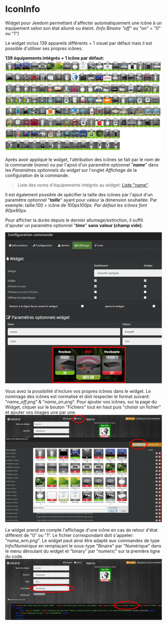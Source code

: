 # IconInfo
Widget pour Jeedom permettant d'affecter automatiquement une icône à un équipement selon son état allumé ou éteint. 
<i>(Info Binaire "off" ou "on" = "0" ou "1")</i>

Le widget inclus 139 appareils différents + 1 visuel par défaut mais il est possible d'utiliser ses propres icônes. 

<b>139 équipements intégrés + 1 icône par défaut:</b>
<img src="/doc/LogoNameList.jpg" alt="nomlogo"/>

Après avoir appliqué le widget, l'attribution des icônes se fait par le nom de la commande (<i>name</i>) ou par l'ajout d'un paramètre optionnel "<i><b>name</b></i>" dans les <i>Paramètres optionnels du widget</i> sur l'onglet <i>Affichage</i> de la configuration de la commande.
<blockquote>Liste des noms d'équipements intégrés au widget: <a href="/doc/LogoNameList.md">Liste "name"</a>.</blockquote>

Il est également possible de spécifier la taille des icônes par l'ajout d'un paramètre optionnel "<i><b>taille</b></i>" ayant pour valeur la dimension souhaitée. Par exemple: taille:100 = icône de 100px*100px. Par défaut les icônes font 80px*80px.

Pour afficher la durée depuis le dernier allumage/extinction, il suffit d'ajouter un paramètre optionnel "<i><b>time</b></i>" <b>sans valeur (champ vide)</b>.

<img src="/doc/params.jpg" alt="parametres"/>

Vous avez la possibilité d'inclure vos propres icônes dans le widget. Le nommage des icônes est normalisé et doit respecter le format suivant: "<i>name_off.png</i>" & "<i>name_on.png</i>". Pour ajouter vos icônes, sur la page du Widget, cliquer sur le bouton "Fichiers" tout en haut puis "choisir un fichier" et ajouter vos images une par une.
<img src="/doc/AjoutIcone.jpg" alt="ajouticone"/>

Le widget prend en compte l'affichage d'une icône en cas de retour d'état différent de "0" ou "1". Le fichier correspondant doit s'appeler: "<i>name_wrn.png</i>". Le widget peut ainsi être adapté aux commandes de type <i>Info</i>/<i>Numérique</i> en remplaçant le sous-type "Binaire" par "Numérique" dans le menu déroulant du widget et "binary" par "numeric" sur la première ligne du code.
<img src="/doc/num.jpg" alt="numerique"/>

